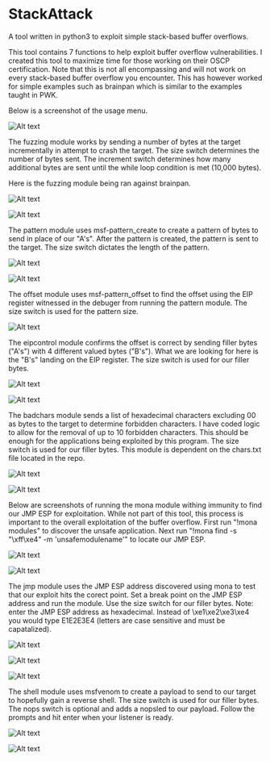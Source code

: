 # StackAttack
A tool written in python3 to exploit simple stack-based buffer overflows.


This tool contains 7 functions to help exploit buffer overflow vulnerabilities. I created this tool to maximize time for those working on their OSCP certification. Note that this is not all encompassing and will not work on every stack-based buffer overflow you encounter. This has however worked for simple examples such as brainpan which is similar to the examples taught in PWK.


Below is a screenshot of the usage menu.

![Alt text](/screenshots/1.png?raw=true)


The fuzzing module works by sending a number of bytes at the target incrementally in attempt to crash the target. The size switch determines the number of bytes sent. The increment switch determines how many additional bytes are sent until the while loop condition is met (10,000 bytes).

Here is the fuzzing module being ran against brainpan.

![Alt text](/screenshots/2.1.png?raw=true)

![Alt text](/screenshots/2.2.png?raw=true)


The pattern module uses msf-pattern_create to create a pattern of bytes to send in place of our "A's". After the pattern is created, the pattern is sent to the target. The size switch dictates the length of the pattern.

![Alt text](/screenshots/3.1.png?raw=true)

![Alt text](/screenshots/3.2.png?raw=true)


The offset module uses msf-pattern_offset to find the offset using the EIP register witnessed in the debuger from running the pattern module. The size switch is used for the pattern size.

![Alt text](/screenshots/4.png?raw=true)


The eipcontrol module confirms the offset is correct by sending filler bytes ("A's") with 4 different valued bytes ("B's"). What we are looking for here is the "B's" landing on the EIP register. The size switch is used for our filler bytes.

![Alt text](/screenshots/5.1.png?raw=true)

![Alt text](/screenshots/5.2.png?raw=true)


The badchars module sends a list of hexadecimal characters excluding 00 as bytes to the target to determine forbidden characters. I have coded logic to allow for the removal of up to 10 forbidden characters. This should be enough for the applications being exploited by this program. The size switch is used for our filler bytes. This module is dependent on the chars.txt file located in the repo.

![Alt text](/screenshots/6.1.png?raw=true)

![Alt text](/screenshots/6.2.png?raw=true)


Below are screenshots of running the mona module withing immunity to find our JMP ESP for exploitation. While not part of this tool, this process is important to the overall exploitation of the buffer overflow. First run "!mona modules" to discover the unsafe application. Next run "!mona find -s "\xff\xe4" -m 'unsafemodulename'" to locate our JMP ESP.

![Alt text](/screenshots/7.1.png?raw=true)

![Alt text](/screenshots/7.2.png?raw=true)


The jmp module uses the JMP ESP address discovered using mona to test that our exploit hits the corect point. Set a break point on the JMP ESP address and run the module. Use the size switch for our filler bytes. Note: enter the JMP ESP address as hexadecimal. Instead of \xe1\xe2\xe3\xe4 you would type E1E2E3E4 (letters are case sensitive and must be capatalized). 

![Alt text](/screenshots/8.1.png?raw=true)

![Alt text](/screenshots/8.2.png?raw=true)

![Alt text](/screenshots/8.3.png?raw=true)


The shell module uses msfvenom to create a payload to send to our target to hopefully gain a reverse shell. The size switch is used for our filler bytes. The nops switch is optional and adds a nopsled to our payload. Follow the prompts and hit enter when your listener is ready.

![Alt text](/screenshots/9.1.png?raw=true)

![Alt text](/screenshots/9.2.png?raw=true)
